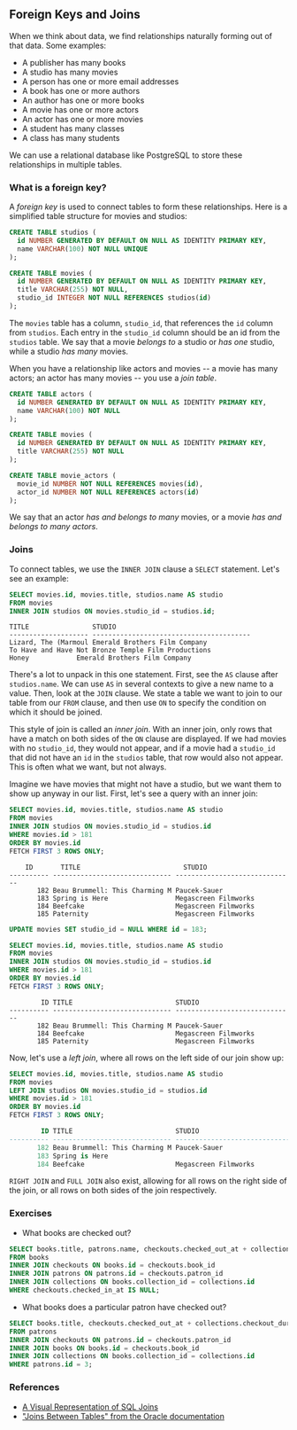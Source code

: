 ## Foreign Keys and Joins

When we think about data, we find relationships naturally forming out of that data. Some examples:

- A publisher has many books
- A studio has many movies
- A person has one or more email addresses
- A book has one or more authors
- An author has one or more books
- A movie has one or more actors
- An actor has one or more movies
- A student has many classes
- A class has many students

We can use a relational database like PostgreSQL to store these relationships in multiple tables.

### What is a foreign key?

A _foreign key_ is used to connect tables to form these relationships. Here is a simplified table structure for movies and studios:

```sql
CREATE TABLE studios (
  id NUMBER GENERATED BY DEFAULT ON NULL AS IDENTITY PRIMARY KEY,
  name VARCHAR(100) NOT NULL UNIQUE
);

CREATE TABLE movies (
  id NUMBER GENERATED BY DEFAULT ON NULL AS IDENTITY PRIMARY KEY,
  title VARCHAR(255) NOT NULL,
  studio_id INTEGER NOT NULL REFERENCES studios(id)
);
```

The `movies` table has a column, `studio_id`, that references the `id` column from `studios`. Each entry in the `studio_id` column should be an id from the `studios` table. We say that a movie _belongs to_ a studio or _has one_ studio, while a studio _has many_ movies.

When you have a relationship like actors and movies -- a movie has many actors; an actor has many movies -- you use a _join table_.

```sql
CREATE TABLE actors (
  id NUMBER GENERATED BY DEFAULT ON NULL AS IDENTITY PRIMARY KEY,
  name VARCHAR(100) NOT NULL
);

CREATE TABLE movies (
  id NUMBER GENERATED BY DEFAULT ON NULL AS IDENTITY PRIMARY KEY,
  title VARCHAR(255) NOT NULL
);

CREATE TABLE movie_actors (
  movie_id NUMBER NOT NULL REFERENCES movies(id),
  actor_id NUMBER NOT NULL REFERENCES actors(id)
);
```

We say that an actor _has and belongs to many_ movies, or a movie _has and belongs to many actors_.

### Joins

To connect tables, we use the `INNER JOIN` clause a `SELECT` statement. Let's see an example:

```sql
SELECT movies.id, movies.title, studios.name AS studio
FROM movies
INNER JOIN studios ON movies.studio_id = studios.id;
```

```
TITLE                STUDIO
-------------------- ----------------------------------------
Lizard, The (Marmoul Emerald Brothers Film Company
To Have and Have Not Bronze Temple Film Productions
Honey		     Emerald Brothers Film Company
```

There's a lot to unpack in this one statement. First, see the `AS` clause after `studios.name`. We can use `AS` in several contexts to give a new name to a value. Then, look at the `JOIN` clause. We state a table we want to join to our table from our `FROM` clause, and then use `ON` to specify the condition on which it should be joined.

This style of join is called an _inner join_. With an inner join, only rows that have a match on both sides of the `ON` clause are displayed. If we had movies with no `studio_id`, they would not appear, and if a movie had a `studio_id` that did not have an `id` in the `studios` table, that row would also not appear. This is often what we want, but not always.

Imagine we have movies that might not have a studio, but we want them to show up anyway in our list. First, let's see a query with an inner join:

```sql
SELECT movies.id, movies.title, studios.name AS studio
FROM movies
INNER JOIN studios ON movies.studio_id = studios.id
WHERE movies.id > 181
ORDER BY movies.id
FETCH FIRST 3 ROWS ONLY;
```

```
	ID       TITLE                          STUDIO
---------- ------------------------------ ------------------------------
       182 Beau Brummell: This Charming M Paucek-Sauer
       183 Spring is Here                 Megascreen Filmworks       
       184 Beefcake                       Megascreen Filmworks
       185 Paternity                      Megascreen Filmworks
```

```sql
UPDATE movies SET studio_id = NULL WHERE id = 183;

SELECT movies.id, movies.title, studios.name AS studio
FROM movies
INNER JOIN studios ON movies.studio_id = studios.id
WHERE movies.id > 181
ORDER BY movies.id
FETCH FIRST 3 ROWS ONLY;
```

```
        ID TITLE                          STUDIO
---------- ------------------------------ ------------------------------
       182 Beau Brummell: This Charming M Paucek-Sauer
       184 Beefcake                       Megascreen Filmworks
       185 Paternity                      Megascreen Filmworks
```

Now, let's use a _left join_, where all rows on the left side of our join show up:

```sql
SELECT movies.id, movies.title, studios.name AS studio
FROM movies
LEFT JOIN studios ON movies.studio_id = studios.id
WHERE movies.id > 181
ORDER BY movies.id
FETCH FIRST 3 ROWS ONLY;

        ID TITLE                          STUDIO
---------- ------------------------------ ------------------------------
       182 Beau Brummell: This Charming M Paucek-Sauer
       183 Spring is Here
       184 Beefcake                       Megascreen Filmworks
```

`RIGHT JOIN` and `FULL JOIN` also exist, allowing for all rows on the right side of the join, or all rows on both sides of the join respectively.

### Exercises

- What books are checked out?

```sql
SELECT books.title, patrons.name, checkouts.checked_out_at + collections.checkout_duration AS due_date
FROM books
INNER JOIN checkouts ON books.id = checkouts.book_id
INNER JOIN patrons ON patrons.id = checkouts.patron_id
INNER JOIN collections ON books.collection_id = collections.id
WHERE checkouts.checked_in_at IS NULL;
```

- What books does a particular patron have checked out?

```sql
SELECT books.title, checkouts.checked_out_at + collections.checkout_duration AS due_date
FROM patrons
INNER JOIN checkouts ON patrons.id = checkouts.patron_id
INNER JOIN books ON books.id = checkouts.book_id
INNER JOIN collections ON books.collection_id = collections.id
WHERE patrons.id = 3;
```

### References

* [A Visual Representation of SQL Joins](https://www.codeproject.com/Articles/33052/Visual-Representation-of-SQL-Joins)
* ["Joins Between Tables" from the Oracle documentation](https://docs.oracle.com/en/database/oracle/oracle-database/19/sqlrf/Joins.html#GUID-39081984-8D38-4D64-A847-AA43F515D460)

